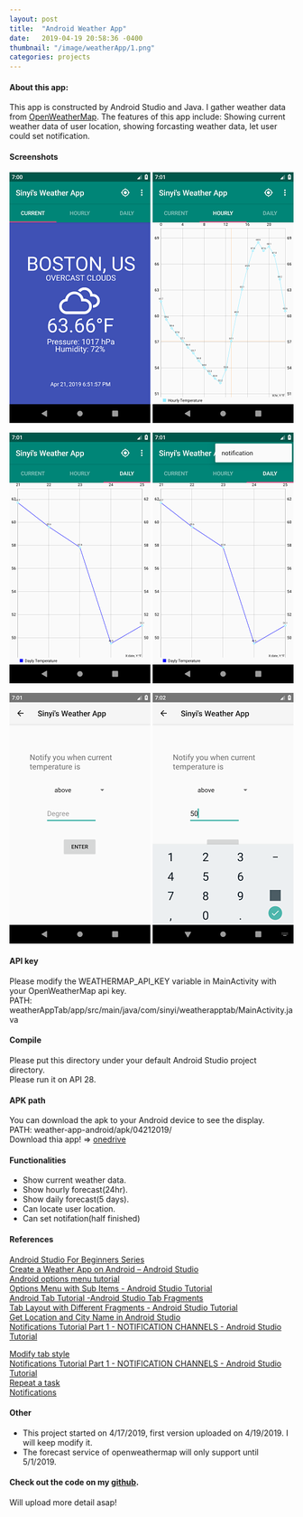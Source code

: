 ```yaml
---
layout: post
title:  "Android Weather App"
date:   2019-04-19 20:58:36 -0400
thumbnail: "/image/weatherApp/1.png"
categories: projects
---
```



#### About this app:
This app is constructed by Android Studio and Java. I gather weather data from [OpenWeatherMap](https://openweathermap.org/). The features of this app include: Showing current weather data of user location, showing forcasting weather data, let user could set notification.
 
#### Screenshots
![](/image/weatherApp/1.png) ![](/image/weatherApp/2.png)  

![](/image/weatherApp/3.png) ![](/image/weatherApp/4.png)  

![](/image/weatherApp/5.png) ![](/image/weatherApp/6.png)   


#### API key
Please modify the WEATHERMAP_API_KEY variable in MainActivity with your OpenWeatherMap api key.    
PATH: weatherAppTab/app/src/main/java/com/sinyi/weatherapptab/MainActivity.java  

#### Compile
Please put this directory under your default Android Studio project directory.  
Please run it on API 28.

#### APK path
You can download the apk to your Android device to see the display.   
PATH: weather-app-android/apk/04212019/  
Download thia app! => [onedrive](https://onedrive.live.com/?cid=29dd65d8e29e3ede&id=29DD65D8E29E3EDE%21688&authkey=!ABL29tgCAh38VHw)

#### Functionalities
- Show current weather data.
- Show hourly forecast(24hr).
- Show daily forecast(5 days).
- Can locate user location.
- Can set notifation(half finished)


#### References
[Android Studio For Beginners Series](https://www.youtube.com/watch?v=dFlPARW5IX8&list=PLp9HFLVct_ZvMa7IVdQyUUyh8t2re9apm)  
[Create a Weather App on Android – Android Studio](https://youtu.be/w1g9AaDltUM)  
[Android options menu tutorial](https://youtu.be/EZ-sNN7UWFU)  
[Options Menu with Sub Items - Android Studio Tutorial](https://youtu.be/oh4YOj9VkVE)  
[Android Tab Tutorial -Android Studio Tab Fragments](https://youtu.be/bNpWGI_hGGg)  
[Tab Layout with Different Fragments - Android Studio Tutorial](https://youtu.be/h4HwU_ENXYM)  
[Get Location and City Name in Android Studio](https://youtu.be/rKnzzrdhb9g)  
[Notifications Tutorial Part 1 - NOTIFICATION CHANNELS - Android Studio Tutorial](https://youtu.be/tTbd1Mfi-Sk)  

[Modify tab style](https://materialdoc.com/components/tabs/)  
[Notifications Tutorial Part 1 - NOTIFICATION CHANNELS - Android Studio Tutorial](https://www.youtube.com/watch?v=tTbd1Mfi-Sk)  
[Repeat a task](https://stackoverflow.com/questions/6242268/repeat-a-task-with-a-time-delay)  
[Notifications](https://codinginflow.com/tutorials/android/notifications-notification-channels/part-1-notification-channels)   


#### Other
- This project started on 4/17/2019, first version uploaded on 4/19/2019.
I will keep modify it.
- The forecast service of openweathermap will only support until 5/1/2019.

#### Check out the code on my [github](https://github.com/Sinyii/weather-app-android).

Will upload more detail asap!